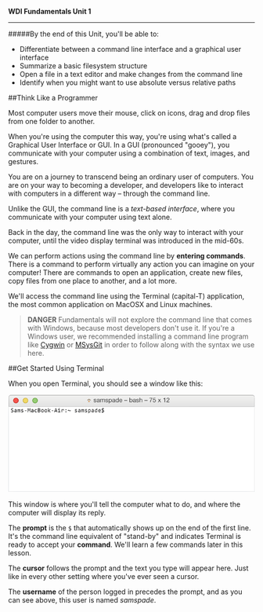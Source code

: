 **WDI Fundamentals Unit 1**

---

#####By the end of this Unit, you'll be able to:
* Differentiate between a command line interface and a graphical user interface
* Summarize a basic filesystem structure
* Open a file in a text editor and make changes from the command line
* Identify when you might want to use absolute versus relative paths

##Think Like a Programmer

Most computer users move their mouse, click on icons, drag and drop files from one folder to another.

When you're using the computer this way, you're using what's called a Graphical User Interface or GUI. In a GUI (pronounced "gooey"), you communicate with your computer using a combination of text, images, and gestures.

You are on a journey to transcend being an ordinary user of computers.
You are on your way to becoming a developer, and developers like to interact with computers in a different way – through the command line.

Unlike the GUI, the command line is a *text-based interface*, where you communicate with your computer using text alone.

Back in the day, the command line was the only way to interact with your computer, until the video display terminal was introduced in the mid-60s.

We can perform actions using the command line by **entering commands**. There is a command to perform virtually any action you can imagine on your computer!
There are commands to open an application, create new files, copy files from one place to another, and a lot more.

We'll access the command line using the Terminal (capital-T) application, the most common application on MacOSX and Linux machines.

> **DANGER** Fundamentals will not explore the command line that comes with Windows,
> because most developers don't use it. If you're a Windows user, we recommended
> installing a command line program like [Cygwin](http://cygwin.com/) or [MSysGit](http://msysgit.github.io/) in order to follow along with the syntax we use here.

##Get Started Using Terminal

When you open Terminal, you should see a window like this:

![:Blank Console](../assets/Graphics/terminal_blank.gif)

This window is where you'll tell the computer what to do, and where the computer will display its reply.

The **prompt** is the `$` that automatically shows up on the end of the first
line. It's the command line equivalent of "stand-by" and indicates Terminal is
ready to accept your **command**. We'll learn a few commands later in this lesson.

The **cursor** follows the prompt and the text you type will appear here. Just
like in every other setting where you've ever seen a cursor.

The **username** of the person logged in precedes the prompt, and as you can see
above, this user is named *samspade*.
